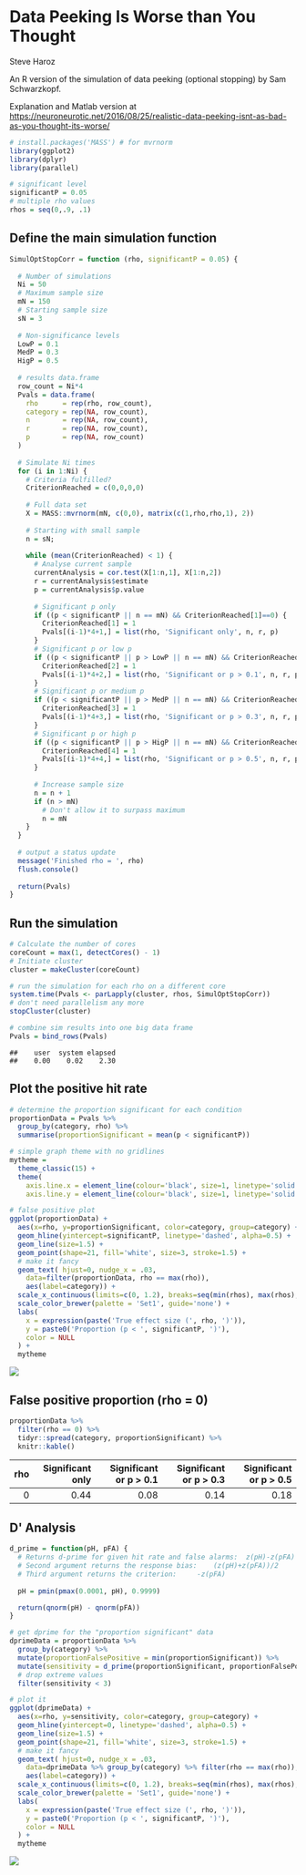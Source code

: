 Data Peeking Is Worse than You Thought
================
Steve Haroz

An R version of the simulation of data peeking (optional stopping) by Sam Schwarzkopf.

Explanation and Matlab version at <https://neuroneurotic.net/2016/08/25/realistic-data-peeking-isnt-as-bad-as-you-thought-its-worse/>

``` r
# install.packages('MASS') # for mvrnorm
library(ggplot2)
library(dplyr)
library(parallel)
```

``` r
# significant level
significantP = 0.05
# multiple rho values
rhos = seq(0,.9, .1)
```

Define the main simulation function
-----------------------------------

``` r
SimulOptStopCorr = function (rho, significantP = 0.05) {
  
  # Number of simulations
  Ni = 50
  # Maximum sample size
  mN = 150
  # Starting sample size
  sN = 3
  
  # Non-significance levels
  LowP = 0.1
  MedP = 0.3
  HigP = 0.5
  
  # results data.frame
  row_count = Ni*4
  Pvals = data.frame(
    rho      = rep(rho, row_count),
    category = rep(NA, row_count), 
    n        = rep(NA, row_count), 
    r        = rep(NA, row_count), 
    p        = rep(NA, row_count)
  )
  
  # Simulate Ni times
  for (i in 1:Ni) {
    # Criteria fulfilled?
    CriterionReached = c(0,0,0,0)
    
    # Full data set
    X = MASS::mvrnorm(mN, c(0,0), matrix(c(1,rho,rho,1), 2))
    
    # Starting with small sample
    n = sN; 
    
    while (mean(CriterionReached) < 1) {
      # Analyse current sample
      currentAnalysis = cor.test(X[1:n,1], X[1:n,2])
      r = currentAnalysis$estimate
      p = currentAnalysis$p.value
      
      # Significant p only
      if ((p < significantP || n == mN) && CriterionReached[1]==0) {
        CriterionReached[1] = 1
        Pvals[(i-1)*4+1,] = list(rho, 'Significant only', n, r, p) 
      }
      # Significant p or low p 
      if ((p < significantP || p > LowP || n == mN) && CriterionReached[2]==0) {
        CriterionReached[2] = 1
        Pvals[(i-1)*4+2,] = list(rho, 'Significant or p > 0.1', n, r, p) 
      }
      # Significant p or medium p 
      if ((p < significantP || p > MedP || n == mN) && CriterionReached[3]==0) {
        CriterionReached[3] = 1
        Pvals[(i-1)*4+3,] = list(rho, 'Significant or p > 0.3', n, r, p) 
      }
      # Significant p or high p 
      if ((p < significantP || p > HigP || n == mN) && CriterionReached[4]==0) {
        CriterionReached[4] = 1
        Pvals[(i-1)*4+4,] = list(rho, 'Significant or p > 0.5', n, r, p) 
      }
      
      # Increase sample size
      n = n + 1
      if (n > mN)
        # Don't allow it to surpass maximum
        n = mN
    }
  }
  
  # output a status update
  message('Finished rho = ', rho)
  flush.console()
  
  return(Pvals)
}
```

Run the simulation
------------------

``` r
# Calculate the number of cores
coreCount = max(1, detectCores() - 1)
# Initiate cluster
cluster = makeCluster(coreCount)

# run the simulation for each rho on a different core
system.time(Pvals <- parLapply(cluster, rhos, SimulOptStopCorr))
# don't need parallelism any more
stopCluster(cluster)

# combine sim results into one big data frame
Pvals = bind_rows(Pvals)
```

    ##    user  system elapsed 
    ##    0.00    0.02    2.30

Plot the positive hit rate
--------------------------

``` r
# determine the proportion significant for each condition
proportionData = Pvals %>%
  group_by(category, rho) %>%
  summarise(proportionSignificant = mean(p < significantP))

# simple graph theme with no gridlines
mytheme = 
  theme_classic(15) +
  theme(
    axis.line.x = element_line(colour='black', size=1, linetype='solid'),
    axis.line.y = element_line(colour='black', size=1, linetype='solid'))

# false positive plot
ggplot(proportionData) +
  aes(x=rho, y=proportionSignificant, color=category, group=category) +
  geom_hline(yintercept=significantP, linetype='dashed', alpha=0.5) +
  geom_line(size=1.5) +
  geom_point(shape=21, fill='white', size=3, stroke=1.5) +
  # make it fancy
  geom_text( hjust=0, nudge_x = .03,
    data=filter(proportionData, rho == max(rho)), 
    aes(label=category)) +
  scale_x_continuous(limits=c(0, 1.2), breaks=seq(min(rhos), max(rhos), 0.1)) +
  scale_color_brewer(palette = 'Set1', guide='none') +
  labs(
    x = expression(paste('True effect size (', rho, ')')),
    y = paste0('Proportion (p < ', significantP, ')'),
    color = NULL
  ) +
  mytheme
```

![](data_peeking_files/figure-markdown_github/hit_rate_plot-1.svg)

False positive proportion (rho = 0)
-----------------------------------

``` r
proportionData %>% 
  filter(rho == 0) %>%
  tidyr::spread(category, proportionSignificant) %>% 
  knitr::kable()
```

|  rho|  Significant only|  Significant or p &gt; 0.1|  Significant or p &gt; 0.3|  Significant or p &gt; 0.5|
|----:|-----------------:|--------------------------:|--------------------------:|--------------------------:|
|    0|              0.44|                       0.08|                       0.14|                       0.18|

D' Analysis
-----------

``` r
d_prime = function(pH, pFA) {
  # Returns d-prime for given hit rate and false alarms:  z(pH)-z(pFA)
  # Second argument returns the response bias:    (z(pH)+z(pFA))/2
  # Third argument returns the criterion:     -z(pFA)
  
  pH = pmin(pmax(0.0001, pH), 0.9999)

  return(qnorm(pH) - qnorm(pFA))
}

# get dprime for the "proportion significant" data
dprimeData = proportionData %>% 
  group_by(category) %>%
  mutate(proportionFalsePositive = min(proportionSignificant)) %>%
  mutate(sensitivity = d_prime(proportionSignificant, proportionFalsePositive)) %>%
  # drop extreme values
  filter(sensitivity < 3)

# plot it
ggplot(dprimeData) +
  aes(x=rho, y=sensitivity, color=category, group=category) +
  geom_hline(yintercept=0, linetype='dashed', alpha=0.5) +
  geom_line(size=1.5) +
  geom_point(shape=21, fill='white', size=3, stroke=1.5) +
  # make it fancy
  geom_text( hjust=0, nudge_x = .03,
    data=dprimeData %>% group_by(category) %>% filter(rho == max(rho)),
    aes(label=category)) +
  scale_x_continuous(limits=c(0, 1.2), breaks=seq(min(rhos), max(rhos), 0.1)) +
  scale_color_brewer(palette = 'Set1', guide='none') +
  labs(
    x = expression(paste('True effect size (', rho, ')')),
    y = paste0('Proportion (p < ', significantP, ')'),
    color = NULL
  ) +
  mytheme
```

![](data_peeking_files/figure-markdown_github/d_prime-1.svg)
